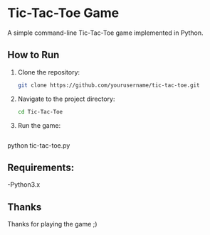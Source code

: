 # Tic-Tac-Toe Game

A simple command-line Tic-Tac-Toe game implemented in Python.

## How to Run

1. Clone the repository:
   ```bash
   git clone https://github.com/yourusername/tic-tac-toe.git

2. Navigate to the project directory: 
   ```bash
   cd Tic-Tac-Toe

3. Run the game:
   ```bash
  python tic-tac-toe.py 

## Requirements: 
 -Python3.x


## Thanks 
Thanks for playing the game ;) 
